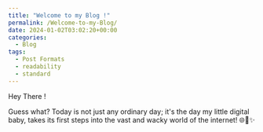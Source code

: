 ```yaml
---
title: "Welcome to my Blog !"
permalink: /Welcome-to-my-Blog/
date: 2024-01-02T03:02:20+00:00
categories:
  - Blog
tags:
  - Post Formats
  - readability
  - standard
---
```


Hey There !

Guess what? Today is not just any ordinary day; it's the day my little digital baby, takes its first steps into the vast and wacky world of the internet! 🌐👶✨